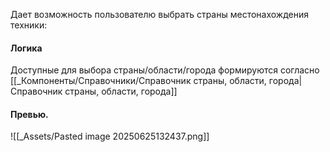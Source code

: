 Дает возможность пользователю выбрать страны местонахождения техники:

#### Логика
Доступные для выбора страны/области/города формируются согласно [[_Компоненты/Справочники/Справочник страны, области, города|Справочник страны, области, города]]

#### Превью.
![[_Assets/Pasted image 20250625132437.png]]